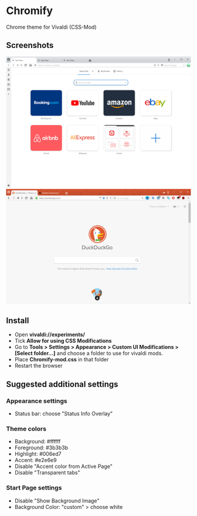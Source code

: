 # Chromify
Chrome theme for Vivaldi (CSS-Mod)

## Screenshots
![New tab](https://raw.githubusercontent.com/Cavallium/vivaldi-mod-chromify/master/screenshots/preview.png)
![New tab](https://raw.githubusercontent.com/Cavallium/vivaldi-mod-chromify/master/screenshots/new-preview.png)

## Install
- Open **vivaldi://experiments/**
- Tick **Allow for using CSS Modifications**
- Go to **Tools > Settings > Appearance > Custom UI Modifications > \[Select folder...\]** and choose a folder to use for vivaldi mods.
- Place **Chromify-mod.css** in that folder
- Restart the browser

## Suggested additional settings
### Appearance settings
- Status bar: choose "Status Info Overlay"
### Theme colors
- Background: #ffffff
- Foreground: #3b3b3b
- Highlight: #006ed7
- Accent: #e2e6e9
- Disable "Accent color from Active Page"
- Disable "Transparent tabs"
### Start Page settings
- Disable "Show Background Image"
- Background Color: "custom" > choose white
